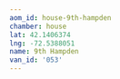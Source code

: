 ```yaml
---
aom_id: house-9th-hampden
chamber: house
lat: 42.1406374
lng: -72.5388051
name: 9th Hampden
van_id: '053'
---
```

